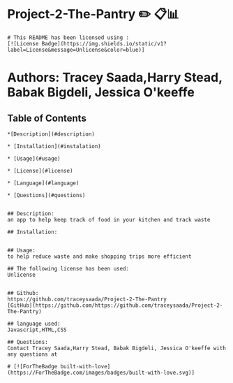 # Project-2-The-Pantry :pencil2: :clipboard::bar_chart:

    # This README has been licensed using :
    [![License Badge](https://img.shields.io/static/v1?label=License&message=Unlicense&color=blue)]
    
# Authors: Tracey Saada,Harry Stead, Babak Bigdeli, Jessica O'keeffe
        
 ## Table of Contents
    *[Description](#description)

    * [Installation](#instalation)
      
    * [Usage](#usage)

    * [License](#license)  

    * [Language](#language)

    * [Questions](#questions)
          

    ## Description:
    an app to help keep track of food in your kitchen and track waste

    ## Installation:
    

    ## Usage:
    to help reduce waste and make shopping trips more efficient

    ## The following license has been used:
    Unlicense


    ## Github:
    https://github.com/traceysaada/Project-2-The-Pantry 
    [GitHub](https://github.com/https://github.com/traceysaada/Project-2-The-Pantry)

    ## language used:
    Javascript,HTML,CSS

    ## Questions:
    Contact Tracey Saada,Harry Stead, Babak Bigdeli, Jessica O'keeffe with any questions at 

    # [![ForTheBadge built-with-love](https://ForTheBadge.com/images/badges/built-with-love.svg)]

   
        
